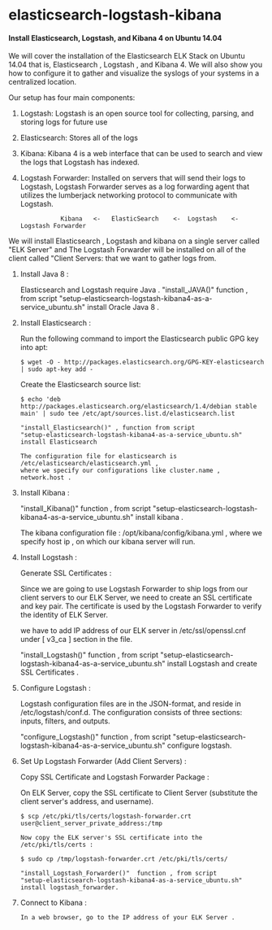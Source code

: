 # elasticsearch-logstash-kibana

#### Install Elasticsearch, Logstash, and Kibana 4 on Ubuntu 14.04

We will cover the installation of the Elasticsearch ELK Stack on Ubuntu 14.04 that is, Elasticsearch , Logstash , and Kibana 4. We will also show you how to configure it to gather and visualize the syslogs of your systems in a centralized location.

Our setup has four main components:
  
  1. Logstash: Logstash is an open source tool for collecting, parsing, and storing logs for future use
  2. Elasticsearch: Stores all of the logs
  3. Kibana: Kibana 4 is a web interface that can be used to search and view the logs that Logstash has indexed.
  4. Logstash Forwarder: Installed on servers that will send their logs to Logstash, Logstash Forwarder serves as a log forwarding agent that utilizes the lumberjack networking protocol to communicate with Logstash.
  

                    Kibana   <-   ElasticSearch    <-  Logstash    <-   Logstash Forwarder
                    
  
We will install Elasticsearch , Logstash and kibana on a single server called "ELK Server" and The Logstash Forwarder will be installed on all of the client called "Client Servers: that we want to gather logs from.

1.  Install Java 8 : 

      Elasticsearch and Logstash require Java .
      "install_JAVA()" function , from script 
      "setup-elasticsearch-logstash-kibana4-as-a-service_ubuntu.sh" install Oracle Java 8 .
      
2.  Install Elasticsearch :

      Run the following command to import the Elasticsearch public GPG key into apt:
      
        $ wget -O - http://packages.elasticsearch.org/GPG-KEY-elasticsearch | sudo apt-key add -
        
      Create the Elasticsearch source list:
      
        $ echo 'deb http://packages.elasticsearch.org/elasticsearch/1.4/debian stable main' | sudo tee /etc/apt/sources.list.d/elasticsearch.list 
        
        "install_Elasticsearch()" , function from script 
        "setup-elasticsearch-logstash-kibana4-as-a-service_ubuntu.sh" install Elasticsearch
        
        The configuration file for elasticsearch is /etc/elasticsearch/elasticsearch.yml , 
        where we specify our configurations like cluster.name , network.host . 

3.  Install Kibana : 

      "install_Kibana()" function , from script 
      "setup-elasticsearch-logstash-kibana4-as-a-service_ubuntu.sh" install kibana .
      
      The kibana configuration file : /opt/kibana/config/kibana.yml , where we specify host ip , 
      on which our kibana server will run.
      
4.  Install Logstash : 

    Generate SSL Certificates :
      
      Since we are going to use Logstash Forwarder to ship logs from our client servers to our 
      ELK Server, we need to create an SSL certificate and key pair. The certificate 
      is used by the Logstash Forwarder to verify the identity of ELK Server.
      
      we have to add IP address of our ELK server in /etc/ssl/openssl.cnf
      under [ v3_ca ] section in the file.

    "install_Logstash()" function , from script 
    "setup-elasticsearch-logstash-kibana4-as-a-service_ubuntu.sh" 
    install Logstash and create SSL Certificates .
    
5.  Configure Logstash : 

      Logstash configuration files are in the JSON-format, and reside in /etc/logstash/conf.d. 
      The configuration consists of three sections: inputs, filters, and outputs.
      
      "configure_Logstash()"  function , from script 
      "setup-elasticsearch-logstash-kibana4-as-a-service_ubuntu.sh" 
      configure logstash.
      
6.  Set Up Logstash Forwarder (Add Client Servers) :

      Copy SSL Certificate and Logstash Forwarder Package : 
      
      On ELK Server, copy the SSL certificate to Client Server (substitute the client server's 
      address, and username).
      
        $ scp /etc/pki/tls/certs/logstash-forwarder.crt user@client_server_private_address:/tmp
        
        Now copy the ELK server's SSL certificate into the /etc/pki/tls/certs :
        
        $ sudo cp /tmp/logstash-forwarder.crt /etc/pki/tls/certs/
        
        "install_Logstash_Forwarder()"  function , from script
        "setup-elasticsearch-logstash-kibana4-as-a-service_ubuntu.sh" 
        install logstash_forwarder.
        
7.  Connect to Kibana : 
  
        In a web browser, go to the IP address of your ELK Server .
      
